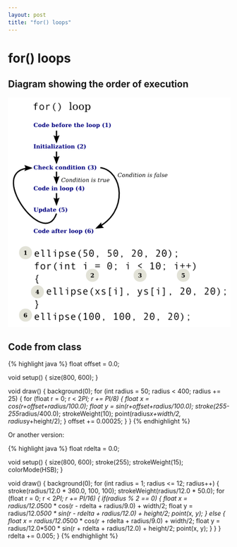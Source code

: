 ```yaml
---
layout: post
title: "for() loops"
---
```


# for() loops

## Diagram showing the order of execution

![for loop diagram](/images/for-loop-diagram.png)

## Code from class

{% highlight java %}
float offset = 0.0;

void setup()
{
  size(800, 600);
}

void draw()
{
  background(0);
  for (int radius = 50; radius < 400; radius += 25)
  {
    for (float r = 0; r < 2*PI; r += PI/8)
    {
      float x = cos(r+offset+radius/100.0);
      float y = sin(r+offset+radius/100.0);
      stroke(255-255*radius/400.0);
      strokeWeight(10);
      point(radius*x+width/2, radius*y+height/2);
    }
    offset += 0.00025;
  }
}
{% endhighlight %}

Or another version:

{% highlight java %}
float rdelta = 0.0;

void setup()
{
  size(800, 600);
  stroke(255);
  strokeWeight(15);
  colorMode(HSB);
}

void draw()
{
  background(0);
  for (int radius = 1; radius <= 12; radius++)
  {
    stroke(radius/12.0 * 360.0, 100, 100);
    strokeWeight(radius/12.0 * 50.0);
    for (float r = 0; r < 2*PI; r += PI/16)
    {
      if(radius % 2 == 0)
      {
        float x = radius/12.0*500 * cos(r - rdelta + radius/9.0) + width/2;
        float y = radius/12.0*500 * sin(r - rdelta + radius/12.0) + height/2;
        point(x, y);
      }
      else
      {
        float x = radius/12.0*500 * cos(r + rdelta + radius/9.0) + width/2;
        float y = radius/12.0*500 * sin(r + rdelta + radius/12.0) + height/2;
        point(x, y);
      }
    }
  }
  rdelta += 0.005;
}
{% endhighlight %}
